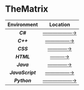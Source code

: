 # TheMatrix

| Environment      | Location                                                                                    |
|:----------------:|:-------------------------------------------------------------------------------------------:|
| **_C#_**         | [——————→](https://github.com/Landon-Brown1/CodeDump/tree/master/C%23 "C#")                       |
| **_C++_**        | [—————→](https://github.com/Landon-Brown1/CodeDump/tree/master/C%2B%2B "C++")                  |
| **_CSS_**        | [————→](https://github.com/Landon-Brown1/CodeDump/tree/master/CSS "CSS")                      |
| **_HTML_**       | [———→](https://github.com/Landon-Brown1/CodeDump/tree/master/HTML "HTML")                   |
| **_Java_**       | [————→](https://github.com/Landon-Brown1/CodeDump/tree/master/Java "Java")                   |
| **_JavaScript_** | [—————→](https://github.com/Landon-Brown1/CodeDump/tree/master/Javascript "JavaScript") |
| **_Python_**     | [——————→](https://github.com/Landon-Brown1/CodeDump/tree/master/Python "Python")             |